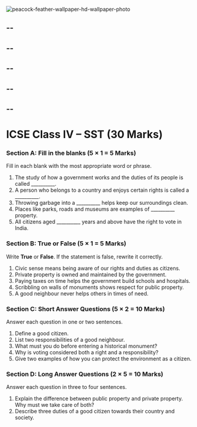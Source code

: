 ![peacock-feather-wallpaper-hd-wallpaper-photo](https://github.com/user-attachments/assets/32063cb1-5db6-4903-9b37-2499c93d25e2)

--
--
--
--
--
--
--
--
--
--















# ICSE Class IV – SST (30 Marks)

### Section A: Fill in the blanks (5 × 1 = 5 Marks)

Fill in each blank with the most appropriate word or phrase.

1. The study of how a government works and the duties of its people is called \_\_\_\_\_\_\_\_\_\_.
2. A person who belongs to a country and enjoys certain rights is called a \_\_\_\_\_\_\_\_\_\_.
3. Throwing garbage into a \_\_\_\_\_\_\_\_\_\_ helps keep our surroundings clean.
4. Places like parks, roads and museums are examples of \_\_\_\_\_\_\_\_\_\_ property.
5. All citizens aged \_\_\_\_\_\_\_\_\_\_ years and above have the right to vote in India.

### Section B: True or False (5 × 1 = 5 Marks)

Write **True** or **False**. If the statement is false, rewrite it correctly.

1. Civic sense means being aware of our rights and duties as citizens.
2. Private property is owned and maintained by the government.
3. Paying taxes on time helps the government build schools and hospitals.
4. Scribbling on walls of monuments shows respect for public property.
5. A good neighbour never helps others in times of need.

### Section C: Short Answer Questions (5 × 2 = 10 Marks)

Answer each question in one or two sentences.

1. Define a good citizen.
2. List two responsibilities of a good neighbour.
3. What must you do before entering a historical monument?
4. Why is voting considered both a right and a responsibility?
5. Give two examples of how you can protect the environment as a citizen.

### Section D: Long Answer Questions (2 × 5 = 10 Marks)

Answer each question in three to four sentences.

1. Explain the difference between public property and private property. Why must we take care of both?
2. Describe three duties of a good citizen towards their country and society.
